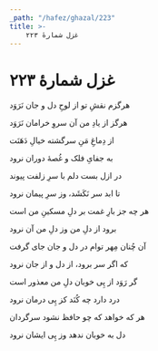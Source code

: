 ```yaml
---
_path: "/hafez/ghazal/223"
title: >-
    غزل شمارهٔ ۲۲۳
---
```

# غزل شمارهٔ ۲۲۳

<div class="b" id="bn1"><div class="m1"><p>هرگزم نقشِ تو از لوحِ دل و جان نَرَوَد</p></div>
<div class="m2"><p>هرگز از یادِ من آن سروِ خرامان نَرَوَد</p></div></div>
<div class="b" id="bn2"><div class="m1"><p>از دِماغِ مَنِ سرگشته خیالِ دَهَنَت</p></div>
<div class="m2"><p>به جفایِ فلک و غُصهٔ دوران نرود</p></div></div>
<div class="b" id="bn3"><div class="m1"><p>در ازل بست دلم با سرِ زلفت پیوند</p></div>
<div class="m2"><p>تا ابد سر نَکَشَد، وز سرِ پیمان نرود</p></div></div>
<div class="b" id="bn4"><div class="m1"><p>هر چه جز بارِ غمت بر دلِ مسکینِ من است</p></div>
<div class="m2"><p>برود از دلِ من وز دلِ من آن نرود</p></div></div>
<div class="b" id="bn5"><div class="m1"><p>آن چُنان مِهر توام در دل و جان جای گرفت</p></div>
<div class="m2"><p>که اگر سر برود، از دل و از جان نرود</p></div></div>
<div class="b" id="bn6"><div class="m1"><p>گر رَوَد از پِی خوبان دلِ من معذور است</p></div>
<div class="m2"><p>درد دارد چه کُنَد کز پِی درمان نرود</p></div></div>
<div class="b" id="bn7"><div class="m1"><p>هر که خواهد که چو حافظ نشود سرگردان</p></div>
<div class="m2"><p>دل به خوبان ندهد وز پِی ایشان نرود</p></div></div>
